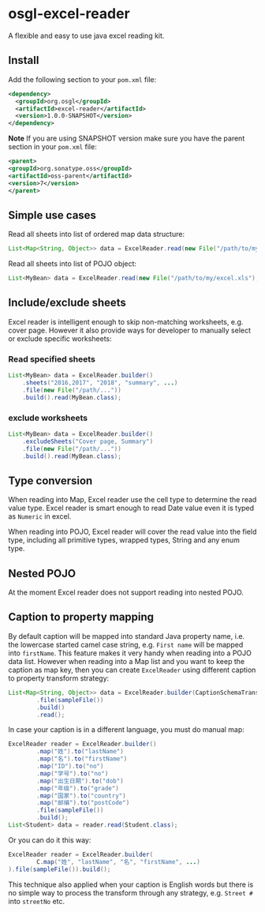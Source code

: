 # osgl-excel-reader

A flexible and easy to use java excel reading kit.

## Install

Add the following section to your `pom.xml` file:

```xml
<dependency>
  <groupId>org.osgl</groupId>
  <artifactId>excel-reader</artifactId>
  <version>1.0.0-SNAPSHOT</version>
</dependency>
```

**Note** If you are using SNAPSHOT version make sure you have the parent section in your `pom.xml` file:

```xml
<parent>
<groupId>org.sonatype.oss</groupId>
<artifactId>oss-parent</artifactId>
<version>7</version>
</parent>
```

## Simple use cases

Read all sheets into list of ordered map data structure:

```java
List<Map<String, Object>> data = ExcelReader.read(new File("/path/to/my/excel.xls"));
```

Read all sheets into list of POJO object:

```java
List<MyBean> data = ExcelReader.read(new File("/path/to/my/excel.xls"), MyBean.class);
```

## Include/exclude sheets

Excel reader is intelligent enough to skip non-matching worksheets, e.g. cover page. However it also provide ways for developer to manually select or exclude specific worksheets:

### Read specified sheets

```java
List<MyBean> data = ExcelReader.builder()
    .sheets("2016,2017", "2018", "summary", ...)
    .file(new File("/path/..."))
    .build().read(MyBean.class);
```

### exclude worksheets

```java
List<MyBean> data = ExcelReader.builder()
    .excludeSheets("Cover page, Summary")
    .file(new File("/path/..."))
    .build().read(MyBean.class);
```

## Type conversion

When reading into Map, Excel reader use the cell type to determine the read value type. Excel reader is smart enough to read Date value even it is typed as `Numeric` in excel.

When reading into POJO, Excel reader will cover the read value into the field type, including all primitive types, wrapped types, String and any enum type.

## Nested POJO

At the moment Excel reader does not support reading into nested POJO.  

## Caption to property mapping

By default caption will be mapped into standard Java property name, i.e. the lowercase started camel case string, e.g. `First name` will be mapped into `firstName`. This feature makes it very handy when reading into a POJO data list. However when reading into a Map list and you want to keep the caption as map key, then you can create `ExcelReader` using different caption to property transform strategy:

```java
List<Map<String, Object>> data = ExcelReader.builder(CaptionSchemaTransformStrategy.AS_CAPTION)
        .file(sampleFile())
        .build()
        .read();
```

In case your caption is in a different language, you must do manual map:

```java
ExcelReader reader = ExcelReader.builder()
        .map("姓").to("lastName")
        .map("名").to("firstName")
        .map("ID").to("no")
        .map("学号").to("no")
        .map("出生日期").to("dob")
        .map("年级").to("grade")
        .map("国家").to("country")
        .map("邮编").to("postCode")
        .file(sampleFile())
        .build();
List<Student> data = reader.read(Student.class);
```

Or you can do it this way:

```java
ExcelReader reader = ExcelReader.builder(
        C.map("姓", "lastName", "名", "firstName", ...)
).file(sampleFile()).build();
```

This technique also applied when your caption is English words but there is no simple way to process the transform through any strategy, e.g. `Street #` into `streetNo` etc.

